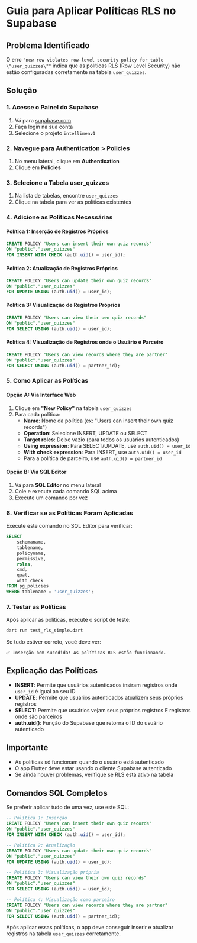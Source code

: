 # Guia para Aplicar Políticas RLS no Supabase

## Problema Identificado
O erro `"new row violates row-level security policy for table \"user_quizzes\""` indica que as políticas RLS (Row Level Security) não estão configuradas corretamente na tabela `user_quizzes`.

## Solução

### 1. Acesse o Painel do Supabase
1. Vá para [supabase.com](https://supabase.com)
2. Faça login na sua conta
3. Selecione o projeto `intellimenv1`

### 2. Navegue para Authentication > Policies
1. No menu lateral, clique em **Authentication**
2. Clique em **Policies**

### 3. Selecione a Tabela user_quizzes
1. Na lista de tabelas, encontre `user_quizzes`
2. Clique na tabela para ver as políticas existentes

### 4. Adicione as Políticas Necessárias

#### Política 1: Inserção de Registros Próprios
```sql
CREATE POLICY "Users can insert their own quiz records" 
ON "public"."user_quizzes"
FOR INSERT WITH CHECK (auth.uid() = user_id);
```

#### Política 2: Atualização de Registros Próprios
```sql
CREATE POLICY "Users can update their own quiz records" 
ON "public"."user_quizzes"
FOR UPDATE USING (auth.uid() = user_id);
```

#### Política 3: Visualização de Registros Próprios
```sql
CREATE POLICY "Users can view their own quiz records" 
ON "public"."user_quizzes"
FOR SELECT USING (auth.uid() = user_id);
```

#### Política 4: Visualização de Registros onde o Usuário é Parceiro
```sql
CREATE POLICY "Users can view records where they are partner" 
ON "public"."user_quizzes"
FOR SELECT USING (auth.uid() = partner_id);
```

### 5. Como Aplicar as Políticas

#### Opção A: Via Interface Web
1. Clique em **"New Policy"** na tabela `user_quizzes`
2. Para cada política:
   - **Name**: Nome da política (ex: "Users can insert their own quiz records")
   - **Operation**: Selecione INSERT, UPDATE ou SELECT
   - **Target roles**: Deixe vazio (para todos os usuários autenticados)
   - **Using expression**: Para SELECT/UPDATE, use `auth.uid() = user_id`
   - **With check expression**: Para INSERT, use `auth.uid() = user_id`
   - Para a política de parceiro, use `auth.uid() = partner_id`

#### Opção B: Via SQL Editor
1. Vá para **SQL Editor** no menu lateral
2. Cole e execute cada comando SQL acima
3. Execute um comando por vez

### 6. Verificar se as Políticas Foram Aplicadas

Execute este comando no SQL Editor para verificar:

```sql
SELECT 
    schemaname,
    tablename,
    policyname,
    permissive,
    roles,
    cmd,
    qual,
    with_check
FROM pg_policies 
WHERE tablename = 'user_quizzes';
```

### 7. Testar as Políticas

Após aplicar as políticas, execute o script de teste:

```bash
dart run test_rls_simple.dart
```

Se tudo estiver correto, você deve ver:
```
✅ Inserção bem-sucedida! As políticas RLS estão funcionando.
```

## Explicação das Políticas

- **INSERT**: Permite que usuários autenticados insiram registros onde `user_id` é igual ao seu ID
- **UPDATE**: Permite que usuários autenticados atualizem seus próprios registros
- **SELECT**: Permite que usuários vejam seus próprios registros E registros onde são parceiros
- **auth.uid()**: Função do Supabase que retorna o ID do usuário autenticado

## Importante

- As políticas só funcionam quando o usuário está autenticado
- O app Flutter deve estar usando o cliente Supabase autenticado
- Se ainda houver problemas, verifique se RLS está ativo na tabela

## Comandos SQL Completos

Se preferir aplicar tudo de uma vez, use este SQL:

```sql
-- Política 1: Inserção
CREATE POLICY "Users can insert their own quiz records" 
ON "public"."user_quizzes"
FOR INSERT WITH CHECK (auth.uid() = user_id);

-- Política 2: Atualização
CREATE POLICY "Users can update their own quiz records" 
ON "public"."user_quizzes"
FOR UPDATE USING (auth.uid() = user_id);

-- Política 3: Visualização própria
CREATE POLICY "Users can view their own quiz records" 
ON "public"."user_quizzes"
FOR SELECT USING (auth.uid() = user_id);

-- Política 4: Visualização como parceiro
CREATE POLICY "Users can view records where they are partner" 
ON "public"."user_quizzes"
FOR SELECT USING (auth.uid() = partner_id);
```

Após aplicar essas políticas, o app deve conseguir inserir e atualizar registros na tabela `user_quizzes` corretamente. 